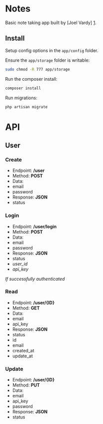# Notes

Basic note taking app built by [Joel Vardy] [1].

## Install

Setup config options in the `app/config` folder.

Ensure the `app/storage` folder is writable:

```bash
sudo chmod -R 777 app/storage
```

Run the composer install:

```bash
composer install
```

Run migrations:

```bash
php artisan migrate
```

# API

## User

### Create

 * Endpoint: **/user**
 * Method: **POST**
 * Data:
  * email
  * password
 * Response: **JSON**
  * status

### Login

 * Endpoint: **/user/login**
 * Method: **POST**
 * Data:
  * email
  * password
 * Response: **JSON**
  * status
  * *user_id*
  * *api_key*

*If successfully authenticated*

### Read

 * Endpoint: **/user/{ID}**
 * Method: **GET**
 * Data:
  * email
  * api_key
 * Response: **JSON**
  * status
  * id
  * email
  * created_at
  * update_at

### Update

 * Endpoint: **/user/{ID}**
 * Method: **PUT**
 * Data:
  * email
  * api_key
  * password
 * Response: **JSON**
  * status

  [1]: http://joelvardy.com/